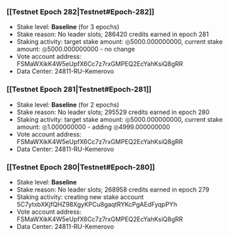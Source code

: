 ### [[Testnet Epoch 282|Testnet#Epoch-282]]
* Stake level: **Baseline** (for 3 epochs)
* Stake reason: No leader slots; 286420 credits earned in epoch 281
* Staking activity: target stake amount: ◎5000.000000000, current stake amount: ◎5000.000000000 - no change
* Vote account address: FSMaWXikK4W5eUpfX6Cc7z7rxGMPEQ2EcYahKsiQ8gRR
* Data Center: 24811-RU-Kemerovo
### [[Testnet Epoch 281|Testnet#Epoch-281]]
* Stake level: **Baseline** (for 2 epochs)
* Stake reason: No leader slots; 295529 credits earned in epoch 280
* Staking activity: target stake amount: ◎5000.000000000, current stake amount: ◎1.000000000 - adding ◎4999.000000000
* Vote account address: FSMaWXikK4W5eUpfX6Cc7z7rxGMPEQ2EcYahKsiQ8gRR
* Data Center: 24811-RU-Kemerovo
### [[Testnet Epoch 280|Testnet#Epoch-280]]
* Stake level: **Baseline**
* Stake reason: No leader slots; 268958 credits earned in epoch 279
* Staking activity: creating new stake account 5C7ytxbXKjfQHZ98XgyKPCu8gaqtRYKcPgAEdFyqpPYh
* Vote account address: FSMaWXikK4W5eUpfX6Cc7z7rxGMPEQ2EcYahKsiQ8gRR
* Data Center: 24811-RU-Kemerovo